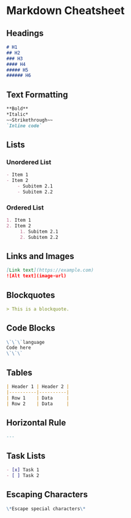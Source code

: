 # Markdown Cheatsheet

## Headings
```markdown
# H1
## H2
### H3
#### H4
##### H5
###### H6
```

## Text Formatting
```markdown
**Bold**  
*Italic*  
~~Strikethrough~~  
`Inline code`
```

## Lists
### Unordered List
```markdown
- Item 1
- Item 2
    - Subitem 2.1
    - Subitem 2.2
```

### Ordered List
```markdown
1. Item 1
2. Item 2
     1. Subitem 2.1
     2. Subitem 2.2
```

## Links and Images
```markdown
[Link text](https://example.com)  
![Alt text](image-url)
```

## Blockquotes
```markdown
> This is a blockquote.
```

## Code Blocks
```markdown
\`\`\`language
Code here
\`\`\`
```

## Tables
```markdown
| Header 1 | Header 2 |
|----------|----------|
| Row 1    | Data     |
| Row 2    | Data     |
```

## Horizontal Rule
```markdown
---
```

## Task Lists
```markdown
- [x] Task 1
- [ ] Task 2
```

## Escaping Characters
```markdown
\*Escape special characters\*
```